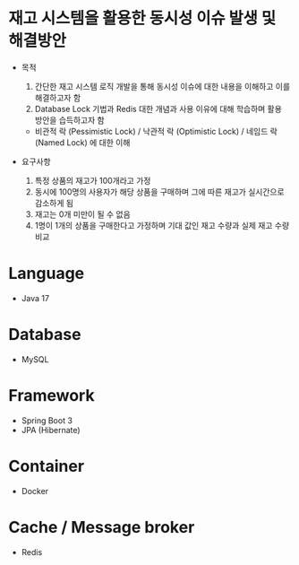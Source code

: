 # 재고 시스템을 활용한 동시성 이슈 발생 및 해결방안
 - 목적
   1)  간단한 재고 시스템 로직 개발을 통해 동시성 이슈에 대한 내용을 이해하고 이를 해결하고자 함
   2)  Database Lock 기법과 Redis 대한 개념과 사용 이유에 대해 학습하며 활용 방안을 습득하고자 함
    - 비관적 락 (Pessimistic Lock) / 낙관적 락 (Optimistic Lock) / 네임드 락 (Named Lock) 에 대한 이해
      
 - 요구사항
   1)  특정 상품의 재고가 100개라고 가정
   2)  동시에 100명의 사용자가 해당 상품을 구매하며 그에 따른 재고가 실시간으로 감소하게 됨
   3)  재고는 0개 미만이 될 수 없음
   4)  1명이 1개의 상품을 구매한다고 가정하며 기대 값인 재고 수량과 실제 재고 수량 비교
      
# Language
 - Java 17
# Database
 - MySQL
# Framework
 - Spring Boot 3
 - JPA (Hibernate)
# Container
 - Docker
# Cache / Message broker
 - Redis

